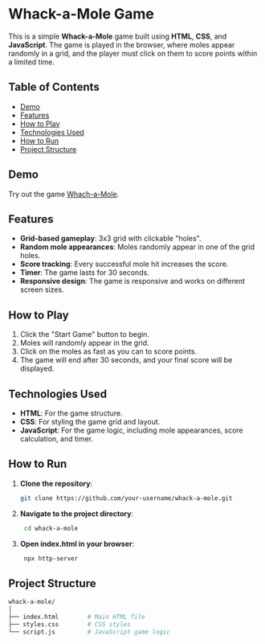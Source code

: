 # Whack-a-Mole Game

This is a simple **Whack-a-Mole** game built using **HTML**, **CSS**, and **JavaScript**. The game is played in the browser, where moles appear randomly in a grid, and the player must click on them to score points within a limited time.

## Table of Contents
- [Demo](#demo)
- [Features](#features)
- [How to Play](#how-to-play)
- [Technologies Used](#technologies-used)
- [How to Run](#how-to-run)
- [Project Structure](#project-structure)
  
## Demo

Try out the game [Whach-a-Mole](https://whack-a-mole-vikas.netlify.app/).

## Features

- **Grid-based gameplay**: 3x3 grid with clickable "holes".
- **Random mole appearances**: Moles randomly appear in one of the grid holes.
- **Score tracking**: Every successful mole hit increases the score.
- **Timer**: The game lasts for 30 seconds.
- **Responsive design**: The game is responsive and works on different screen sizes.

## How to Play

1. Click the "Start Game" button to begin.
2. Moles will randomly appear in the grid.
3. Click on the moles as fast as you can to score points.
4. The game will end after 30 seconds, and your final score will be displayed.

## Technologies Used

- **HTML**: For the game structure.
- **CSS**: For styling the game grid and layout.
- **JavaScript**: For the game logic, including mole appearances, score calculation, and timer.

## How to Run

1. **Clone the repository**:

   ```bash
   git clone https://github.com/your-username/whack-a-mole.git
2. **Navigate to the project directory**:

   ```bash
    cd whack-a-mole
2. **Open index.html in your browser**:

   ```bash
    npx http-server
   
## Project Structure

   ```bash
whack-a-mole/
│
├── index.html        # Main HTML file
├── styles.css        # CSS styles
└── script.js         # JavaScript game logic
